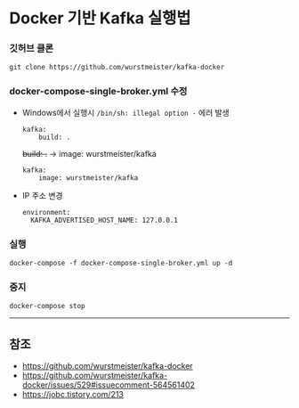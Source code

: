 # Docker 기반 Kafka 실행법 


### 깃허브 클론
```
git clone https://github.com/wurstmeister/kafka-docker
```

### docker-compose-single-broker.yml 수정
* Windows에서 실행시 `/bin/sh: illegal option -` 에러 발생

    ```
    kafka:
        build: .
    ```
    ~~build: .~~ -> image: wurstmeister/kafka
    ```
    kafka:
        image: wurstmeister/kafka
    ```
* IP 주소 변경
    ```
    environment:
      KAFKA_ADVERTISED_HOST_NAME: 127.0.0.1
    ```

### 실행
```
docker-compose -f docker-compose-single-broker.yml up -d
```

### 중지
```
docker-compose stop
```

---

## 참조
- https://github.com/wurstmeister/kafka-docker
- https://github.com/wurstmeister/kafka-docker/issues/529#issuecomment-564561402
- https://jobc.tistory.com/213